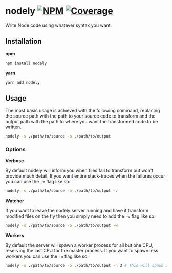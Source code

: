 # nodely [![NPM][npm-img]][npm-url] [![Coverage][cov-img]][cov-url]

Write Node code using whatever syntax you want.

## Installation

**npm**

```bash
npm install nodely
```

**yarn**

```bash
yarn add nodely
```

## Usage

The most basic usage is achieved with the following command, replacing the source path with the path to your source code to transform and the output path with the path to where you want the transformed code to be written.

```bash
nodely -s ./path/to/source -o ./path/to/output
```

### Options

**Verbose**

By default nodely will inform you when files fail to transform but won't provide much detail. If you want entire stack-traces when the failures occur you can use the `-v` flag like so:

```bash
nodely -s ./path/to/source -o ./path/to/output -v
```

**Watcher**

If you want to leave the nodely server running and have it transform modified files on the fly then you simply need to add the `-w` flag like so:

```bash
nodely -s ./path/to/source -o ./path/to/output -w
```

**Workers**

By default the server will spawn a worker process for all but one CPU, reserving the last CPU for the master process. If you want to spawn less workers you can use the `-n` flag like so:

```bash
nodely -s ./path/to/source -o ./path/to/output -n 3 # This will spawn 3 workers
```

[cov-img]: https://img.shields.io/codecov/c/github/dogma-io/nodely.svg "Code Coverage"
[cov-url]: https://codecov.io/gh/dogma-io/nodely

[npm-img]: https://img.shields.io/npm/v/nodely.svg "NPM Version"
[npm-url]: https://www.npmjs.com/package/nodely

